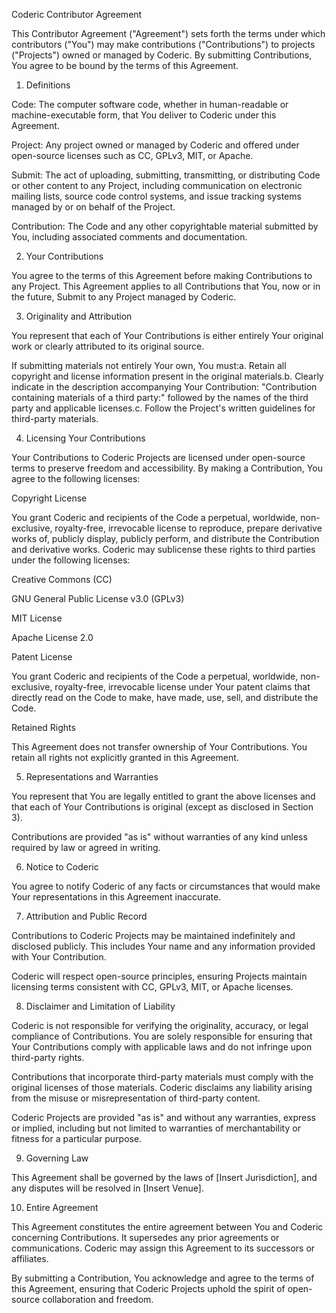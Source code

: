 Coderic Contributor Agreement

This Contributor Agreement ("Agreement") sets forth the terms under which contributors ("You") may make contributions ("Contributions") to projects ("Projects") owned or managed by Coderic. By submitting Contributions, You agree to be bound by the terms of this Agreement.

1. Definitions

Code: The computer software code, whether in human-readable or machine-executable form, that You deliver to Coderic under this Agreement.

Project: Any project owned or managed by Coderic and offered under open-source licenses such as CC, GPLv3, MIT, or Apache.

Submit: The act of uploading, submitting, transmitting, or distributing Code or other content to any Project, including communication on electronic mailing lists, source code control systems, and issue tracking systems managed by or on behalf of the Project.

Contribution: The Code and any other copyrightable material submitted by You, including associated comments and documentation.

2. Your Contributions

You agree to the terms of this Agreement before making Contributions to any Project. This Agreement applies to all Contributions that You, now or in the future, Submit to any Project managed by Coderic.

3. Originality and Attribution

You represent that each of Your Contributions is either entirely Your original work or clearly attributed to its original source.

If submitting materials not entirely Your own, You must:a. Retain all copyright and license information present in the original materials.b. Clearly indicate in the description accompanying Your Contribution: "Contribution containing materials of a third party:" followed by the names of the third party and applicable licenses.c. Follow the Project's written guidelines for third-party materials.

4. Licensing Your Contributions

Your Contributions to Coderic Projects are licensed under open-source terms to preserve freedom and accessibility. By making a Contribution, You agree to the following licenses:

Copyright License

You grant Coderic and recipients of the Code a perpetual, worldwide, non-exclusive, royalty-free, irrevocable license to reproduce, prepare derivative works of, publicly display, publicly perform, and distribute the Contribution and derivative works. Coderic may sublicense these rights to third parties under the following licenses:

Creative Commons (CC)

GNU General Public License v3.0 (GPLv3)

MIT License

Apache License 2.0

Patent License

You grant Coderic and recipients of the Code a perpetual, worldwide, non-exclusive, royalty-free, irrevocable license under Your patent claims that directly read on the Code to make, have made, use, sell, and distribute the Code.

Retained Rights

This Agreement does not transfer ownership of Your Contributions. You retain all rights not explicitly granted in this Agreement.

5. Representations and Warranties

You represent that You are legally entitled to grant the above licenses and that each of Your Contributions is original (except as disclosed in Section 3).

Contributions are provided "as is" without warranties of any kind unless required by law or agreed in writing.

6. Notice to Coderic

You agree to notify Coderic of any facts or circumstances that would make Your representations in this Agreement inaccurate.

7. Attribution and Public Record

Contributions to Coderic Projects may be maintained indefinitely and disclosed publicly. This includes Your name and any information provided with Your Contribution.

Coderic will respect open-source principles, ensuring Projects maintain licensing terms consistent with CC, GPLv3, MIT, or Apache licenses.

8. Disclaimer and Limitation of Liability

Coderic is not responsible for verifying the originality, accuracy, or legal compliance of Contributions. You are solely responsible for ensuring that Your Contributions comply with applicable laws and do not infringe upon third-party rights.

Contributions that incorporate third-party materials must comply with the original licenses of those materials. Coderic disclaims any liability arising from the misuse or misrepresentation of third-party content.

Coderic Projects are provided "as is" and without any warranties, express or implied, including but not limited to warranties of merchantability or fitness for a particular purpose.

9. Governing Law

This Agreement shall be governed by the laws of [Insert Jurisdiction], and any disputes will be resolved in [Insert Venue].

10. Entire Agreement

This Agreement constitutes the entire agreement between You and Coderic concerning Contributions. It supersedes any prior agreements or communications. Coderic may assign this Agreement to its successors or affiliates.

By submitting a Contribution, You acknowledge and agree to the terms of this Agreement, ensuring that Coderic Projects uphold the spirit of open-source collaboration and freedom.
